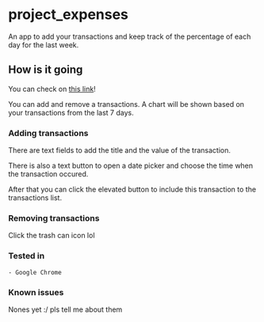 # project_expenses

An app to add your transactions and keep track of the percentage of each day for the last week.

## How is it going

You can check on [this link](https://projectexpenses-59226.web.app)!

You can add and remove a transactions. A chart will be shown based on your transactions
from the last 7 days.

### Adding transactions

There are text fields to add the title and the value of the transaction.

There is also a text button to open a date picker and choose the time 
when the transaction occured.

After that you can click the elevated button to include this transaction
to the transactions list.

### Removing transactions

Click the trash can icon lol

### Tested in

    - Google Chrome

### Known issues

Nones yet :/ pls tell me about them
